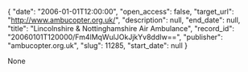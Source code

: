 {
  "date": "2006-01-01T12:00:00", 
  "open_access": false, 
  "target_url": "http://www.ambucopter.org.uk/", 
  "description": null, 
  "end_date": null, 
  "title": "Lincolnshire & Nottinghamshire Air Ambulance", 
  "record_id": "20060101T120000/Fm4lMqWulJOkJjkYv8ddIw==", 
  "publisher": "ambucopter.org.uk", 
  "slug": 11285, 
  "start_date": null
}

None